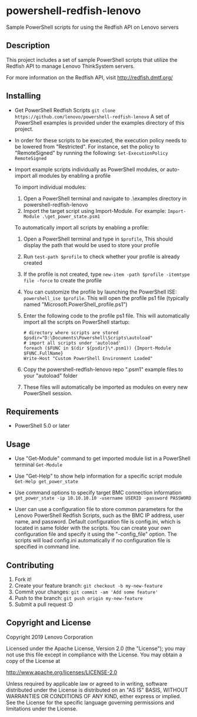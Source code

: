 # powershell-redfish-lenovo

Sample PowerShell scripts for using the Redfish API on Lenovo servers

Description
----------

This project includes a set of sample PowerShell scripts that utilize the Redfish API to manage Lenovo ThinkSystem servers.

For more information on the Redfish API, visit <http://redfish.dmtf.org/>

Installing
----------

* Get PowerShell Redfish Scripts
  `git clone https://github.com/lenovo/powershell-redfish-lenovo`
  A set of PowerShell examples is provided under the examples directory of this project.

* In order for these scripts to be executed, the execution policy needs to be lowered from "Restricted". For instance, set the policy to "RemoteSigned" by running the following:
  `Set-ExecutionPolicy RemoteSigned`

* Import example scripts individually as PowerShell modules, or auto-import all modules by enabling a profile

  To import individual modules:
    1. Open a PowerShell terminal and navigate to .\examples directory in powershell-redfish-lenovo
    2. Import the target script using Import-Module. For example:
    `Import-Module .\get_power_state.psm1`


  To automatically import all scripts by enabling a profile:
    1. Open a PowerShell terminal and type in `$profile`, This should display the path that would be used to store your profile
    2. Run `test-path $profile` to check whether your profile is already created
    3. If the profile is not created, type `new-item -path $profile -itemtype file -force` to create the profile
    4. You can customize the profile by launching the PowerShell ISE: `powershell_ise $profile`. This will open the profile ps1 file (typically named "Microsoft.PowerShell_profile.ps1")
    5. Enter the following code to the profile ps1 file. This will automatically import all the scripts on PowerShell startup:

       ```
       # directory where scripts are stored
       $psdir="D:\Documents\Powershell\Scripts\autoload"
       # import all scripts under 'autoload'
       foreach ($FUNC in $(dir ${psdir}\*.psm1)) {Import-Module $FUNC.FullName}
       Write-Host "Custom PowerShell Environment Loaded"
       ```

    6. Copy the powershell-redfish-lenovo repo ".psm1" example files to your "autoload" folder
    7. These files will automatically be imported as modules on every new PowerShell session.

Requirements
----------

* PowerShell 5.0 or later

Usage
----------

* Use "Get-Module" command to get imported module list in a PowerShell terminal
  `Get-Module`

* Use "Get-Help" to show help information for a specific script module
  `Get-Help get_power_state`

* Use command options to specify target BMC connection information
  `get_power_state -ip 10.10.10.10 -username USERID -password PASSW0RD`

* User can use a configuration file to store common parameters for the Lenovo PowerShell Redfish Scripts, such as the BMC IP address, user name, and password. Default configuration file is config.ini, which is located in same folder with the scripts. You can create your own configuration file and specify it using the "-config_file" option. The scripts will load config.ini automatically if no configuration file is specified in command line.

Contributing
----------

1. Fork it!
2. Create your feature branch: `git checkout -b my-new-feature`
3. Commit your changes: `git commit -am 'Add some feature'`
4. Push to the branch: `git push origin my-new-feature`
5. Submit a pull request :D

Copyright and License
---------------------

Copyright 2019 Lenovo Corporation

Licensed under the Apache License, Version 2.0 (the "License"); you may
not use this file except in compliance with the License. You may obtain
a copy of the License at

http://www.apache.org/licenses/LICENSE-2.0

Unless required by applicable law or agreed to in writing, software
distributed under the License is distributed on an "AS IS" BASIS, WITHOUT
WARRANTIES OR CONDITIONS OF ANY KIND, either express or implied. See the
License for the specific language governing permissions and limitations
under the License.
